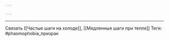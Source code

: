 ```yaml
---

---
```

---
Связать [[Частые шаги на холоде]], [[Медленные шаги при тепле]]
Теги: #phasmophobia_призрак